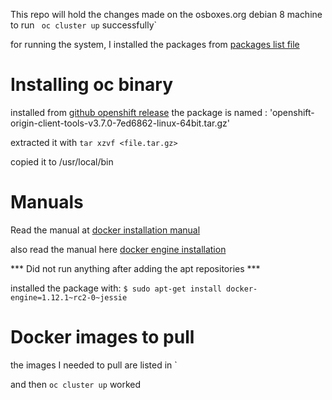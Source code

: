 This repo will hold the changes made on the osboxes.org debian 8 machine to run ` oc cluster up` successfully`

for running the system, I installed the packages from [packages list file](./installed-packages.txt)

# Installing oc binary
installed from [github openshift release](https://github.com/openshift/origin/releases/tag/v3.7.0)
the package is named : 'openshift-origin-client-tools-v3.7.0-7ed6862-linux-64bit.tar.gz' 

extracted it with `tar xzvf <file.tar.gz>`

copied it to /usr/local/bin

# Manuals
Read the manual at [docker installation manual](https://docs.docker.com/install/linux/docker-ce/debian/#set-up-the-repository)

also read the manual here [docker engine installation](https://www.hiroom2.com/2017/06/26/debian-9-install-docker-engine/)

*** Did not run anything after adding the apt repositories ***

installed the package with:
`$ sudo apt-get install docker-engine=1.12.1~rc2-0~jessie`

# Docker images to pull
the images I needed to pull are listed in [](./a)`

and then `oc cluster up` worked
